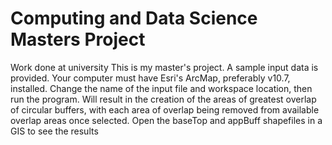 # Computing and Data Science Masters Project
Work done at university
This is my master's project. A sample input data is provided.
Your computer must have Esri's ArcMap, preferably v10.7, installed.
Change the name of the input file and workspace location, then run the program.
Will result in the creation of the areas of greatest overlap of circular buffers, with each area of overlap being removed from available overlap areas once selected.
Open the baseTop and appBuff shapefiles in a GIS to see the results

